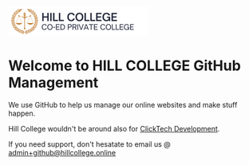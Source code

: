 ![Hill College Logo - Banner](https://github.com/hill-college/.github/blob/main/logos/HILL%20COLLEGE%20-%20BANNER%20LOGO.png)
# Welcome to HILL COLLEGE GitHub Management
We use GitHub to help us manage our online websites and make stuff happen.

Hill College wouldn't be around also for [ClickTech Development](https://github.com/clicktech-dev).

If you need support, don't hesatate to email us @ [admin+github@hillcollege.online](mailto:admin+github@hillcollege.online)
